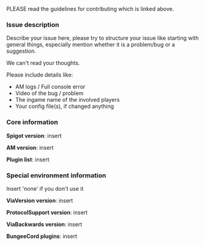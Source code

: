 PLEASE read the guidelines for contributing which is linked above.
### Issue description

Describe your issue here, please try to structure your
issue like starting with general things, especially
mention whether it is a problem/bug or a suggestion.

We can't read your thoughts.

Please include details like:
* AM logs / Full console error
* Video of the bug / problem
* The ingame name of the involved players
* Your config file(s), if changed anything

### Core information
**Spigot version**: insert

**AM version**: insert

**Plugin list**: insert

### Special environment information
Insert 'none' if you don't use it

**ViaVersion version**: insert

**ProtocolSupport version**: insert

**ViaBackwards version**: insert

**BungeeCord plugins**: insert
